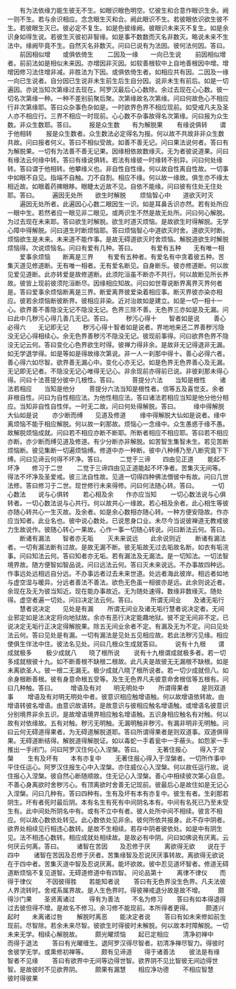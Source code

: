<!-- { "loadSidebar": true } -->
　　有为法依缘力能生彼无不生。如眼识眼色明空。忆彼生和合意作眼识生余。阙一则不生。若与余识相应。念念眼生灭和合。阙此眼识不生。若彼眼依识欲生彼不生。若彼眼生灭已。彼必定不复生。如是色彼缘阙。彼眼识未来灭不复生。如是余识身如得生说。若彼生灭彼初非智缘。如是事不数数而灭名非数灭。略说未来不生法中。缘阙毕竟不生。自然灭名非数灭。问曰已说有为法因。彼何法何因。答曰。
　　前因相似增　　或俱依倚生
　　二因及一缘　　一向已生说
　　前因相似增者。前前法如是相似未来因。亦增因非灭因。如软善根软中上自地善根因中增。增增因修习法住增非减。非胜法为下因。或俱依倚生者。如相应共有因。二因及一缘一向已生说者。自分因已生说非未生前生后生自分因。说非未生有前后。如是一切遍因。亦说当知次第缘过去现在。阿罗汉最后心心数除。余过去现在心心数。彼一切名次第缘一种。一种不差别前聚后聚。次第缘故名次第缘。问曰何故色心不相应行非次第缘耶。答曰众杂事色杂如是。一时欲界色界不相应现前。如受戒凡夫及圣人亦不相应行。三界不相应一时现前。心心数不杂事故得名次第缘。问曰报为众生数。非众生数耶。答曰。
　　报是众生数　　有为解脱果
　　有缘说俱转　　谓于他相转
　　报是众生数者。众生数法必定得名为报。何以故不共故非非众生数共故。问曰报者何义。答曰不相似受故。如善不善无记。问曰果法说何者。答曰有为解脱果。一切有为法善不善无记果。因缘相依故数缘灭。无为者彼说道果。问曰有缘法云何缘中转。答曰有缘说俱转。若法有缘彼一时缘转不别异。问曰何处缘转。答曰谓于他相转。他攀缘义也。非自性自性缘。何以故自性离自性故。一切事中如眼不自见。指端不自触。刀不自割。相应不缘。何以故一缘故。俱生亦不缘太相近故。如眼着药捭眼眵。眼睫太近故不见。自依不能缘。问曰彼有住处无住处耶。答曰。
　　遍因无处所　　欲生时解脱
　　烦恼智心中　　道欲灭时灭
　　遍因无处所者。此遍因心心数二眼因生一识。如是耳鼻舌识亦然。若有处所应一眼中生。若然者应一眼见非二眼见。或两识生不然是故无处所。问曰何心解脱。为过去现在未来耶。答曰欲生时解脱。欲生时道灭烦恼。是故欲生时得解脱。无学心障中得解脱。问曰道生时断烦恼耶。答曰烦恼智心中道欲灭时舍。道欲灭时断。烦恼欲生是未来。未来道不能作事。是故无碍道欲灭时舍烦恼。解脱道欲生时解脱烦恼得。次说烦恼名。问曰有爱有几种。答曰。
　　有爱有五种　　无有唯一相
　　爱事余烦恼　　断离是三界
　　有爱有五种者。有爱名有中贪着彼五种。苦集灭道见修道断。无有唯一相者。无有爱名断见。自身断乐。彼亦修道断。何以故见爱见道断。此亦转爱是故修道断。此须陀洹虽不断亦不共行。何以故断见所长养故。彼皆上现前彼须陀洹断尽。因缘相应知故。问曰如世尊说断界离界灭界何者是。答曰爱事余烦恼断离是三界。断爱离界彼爱染着相应事。断灭界彼亦染亦相应。彼若余烦恼断彼断界。彼相应非染。近对治故如是建立。如是一切一相十一心。欲界善不善隐没无记不隐没无记。色界三除不善。无色界三亦如是及无漏。问曰此中几秽污心得几善几无记。答曰。
　　秽污心得十　　智者如是说
　　善心必得六　　无记即无记
　　秽污心得十智者如是说者。界地地来还二界善秽污隐没无记心得相续心。余无色界善秽污不隐没无记。彼现前事得。问曰欲界色界不隐没无记云何。答曰变化心色界欲生时得。彼禅力得非余。是故非无记得退非无漏。如无学退学得。如是等如是得故缘次第说。非一人一刹那中得十。善心必得六者。善心得六如尽智。欲界善无漏心中。变化心亦无记。如是色界无色界善心及无漏。无记即无记者。不隐没无记心唯得无记心。非余现前亦得前已说。非彼刹那未得心得。问曰十法菩提分彼中几根性。答曰。
　　菩提分六法　　当知是根性
　　诸法若相应　　当知是他分
　　菩提分六法当知是根性者。信等五及喜觉支。余者非根自性。问曰为自性相应法。为他性相应法。答曰诸法若相应当知是他分他分相应。当知非自性自性伴。一时无二故。问曰何处得解脱。答曰。
　　缘中得解脱　　大仙如是说
　　亦少断而缚　　见道及修道
　　缘中得解脱大仙如是说者。缘中离烦恼不能于相应解脱。何以故一刹那故。烦恼心一念缘中。众生愚惑于缘不愚。故解脱烦恼成就。问曰若不相应亦断不断耶。所断者相应不相应耶。答曰若不相应亦断。亦少断而缚见道及修道。有少分断亦非解脱。如苦智生集智未生。若见苦断烦恼断。彼见集断一切遍烦恼缚。修道中亦一种断。彼中八种缚乃至八断究竟下下缚。问曰见谛云何得不坏净。答曰。
　　二觉于三谛　　四由见正道
　　能起不坏净　　修习于二世
　　二觉于三谛四由见正道能起不坏净者。苦集灭无间等。得法不坏净及圣爱戒。彼三法自性故。见道一切得四种佛法僧彼中有故。问曰几世法修。答曰修习于二世。现世修行未来得修。问曰何法随心转。答曰。
　　一切心数法　　说与心俱转
　　若心相及余　　作亦应当知
　　一切心数法说与心俱转者。一切心数法说与心共行。何以故共心一缘故。若心相及余者。此心相生等彼亦随心转共心一生灭故。及余者。如是余心数相亦随心转。一种方便安隐故。作亦应当知者。此业名也。彼中说心数处。已说思身口业。未尽今当说彼禅道无教戒彼力生故说作。彼随心转心一果故。心作一事一切随心转说。问曰断法云何。答曰。
　　断诸有漏法　　智者亦无垢
　　灭未来说远　　此余说则近
　　断诸有漏法者。一切有漏法断有过故。是故无漏不断。彼无垢故无过去垢故名断。如衣有垢浣事。问曰知法云何。答曰知者亦无垢。若有漏法及无漏法。是一切知法。一切法智境界故。随方便智如智品说。问曰远法云何。答曰灭未来说远。不办事故四种远。作事远处远相远自分远。不办事远者过去未来世道。处远者海此彼岸。相远者如地与虚空湿与暖异。分远者善法不善法。欲色无色虽一相彼亦是远。此余则说近者。余现在及无为彼当知近。现在能办事故近。无为随处速得。数缘非数缘灭。随处得。虚空者遍一切处。问曰决定法云何。答曰。
　　所谓无间业　　及诸无垢行
　　慧者说决定　　见处是有漏
　　所谓无间业及诸无垢行慧者说决定者。无间业邪定如是法决定将向地狱故。余亦有恶行决定能趣地狱。彼不定无间非不定。已说决定无垢行正决定得解脱果。除五无间业余者不定。有漏及无为不定。问曰见处法云何。答曰见处是有漏。一切有漏法是见处五见相应故。若此法秽污见缘。相应使俱生伴法中住。彼法名见处。问曰几根众生成就答曰。
　　说有十九根　　谓成就极多
　　极少成就八　　晓了根所说
　　说有十九根谓成就极多者。若一切多成就根彼十九。如不断善根不缺根二根故。此凡夫是故彼无无漏根不缺根。如是未离欲圣人。彼一根二无漏无。极少成就八晓了根所说者。若一切少成就但八。如余身根断善根。彼有身意命根五受等。及生无色界凡夫彼意命舍根信等五根有。问曰几种触。答曰。
　　增语及有对　　明无明处中
　　所谓得果者　　是则双道事
　　增语及有对明无明处中者。彼意识相应触增语触。何以故增语依转故。由增语转彼名增语。由意识故语转。是故意识与彼相应触名增语触。或增语名彼意识分别境界非余五识。是故增语境界相应触名增语触。五识身相应触名有对触。何以故有对依缘故。五有对触。秽污无明触。无漏明触非秽污。有漏非明非无明触。问曰云何无碍道得果者。为无碍道解脱道耶。答曰所谓得果者是则双道事。双道俱得果。无碍道断结得。解脱道得解脱证。如以毒蛇一手着瓮中一手蔽头。如怨家一手推出一手闭门。问曰阿罗汉住何心入涅槃。答曰。
　　无著住报心　　得入于涅槃
　　生有及坏有　　本有亦复中
　　无著住报心得入于涅槃者。一切所作事中平住任运心。阿罗汉住报生心中入涅槃。亦住威仪心入涅槃。何以故任运行故。说住报心入涅槃。彼自然心断随顺故。住无记心入涅槃。善心中相续彼次第心自息。不善心身离欲时舍秽污心。有顶离欲时舍善无记现前。彼最后心是故住如是无记心入涅槃。问曰几种有。答曰四种有。生有及坏有本有亦复中。彼生有者。生刹那若阴生。坏有者死时最后阴。本有名生有死有中间阴名本有。中间有名死已乃至未受生有。此中间处所阴名中有。或有不立中有者。彼人处所中间不相续。彼言不相应。何以故心数依处转见。此心数依处见非余。彼何所依共报身。此不存中阴者。欲界处相续见行相违心数转。是故不生相续。若存中阴者彼依处。如是中有阴生见。法不相违心数转。相应成就处相续故。是故必有中阴。问曰如佛说有厌离。云何厌云何离。答曰。
　　诸智在苦因　　及忍修于厌
　　离欲得无欲　　说在于四中
　　诸智在苦因及忍修于厌者。苦集缘智及忍说厌厌事转故。离欲得无欲说在于四中者。苦集灭道中智及忍说厌离。能坏欲故。彼中忍见道坏智者。修道无碍道断烦恼不复见道智。无碍道修道中有四智。
问论品第十
　　离律不律仪　　而得于律仪
　　不因彼得胜　　若能知者说
　　答曰有无色界没生色界。凡夫法彼人界流转时。舍戒系属界故。是人生色界时。得彼禅戒退分故是故不增。
　　颇得沙门果　　圣贤离诸过
　　得有为善法　　不名为修习
　　答曰有如本得退得过去彼但得不增。是故名不修习。余习修不能现前。本所得者更得。
　　颇道兴起时　　未离诸过咎
　　解脱时离恶　　能决定者说
　　答曰有如未来修如前生现前。尽智除。若余未来尽智。彼欲生时得彼时未解脱。何以故本时障解脱。一切未来无学。相续心解脱故。
　　颇光曜烦恼　　起已定相应
　　清净初禅中　　而得于退法
　　答曰有光曜缠生。退阿罗汉得尽智者。初清净禅尽智力。得彼时舍彼学无学。或熏修初禅等。
　　颇有见谛道　　得于诸善法
　　彼法是有缘　　智者不见缘
　　答曰有欲界中无间等边得世智。欲界阴不见比智彼无间边得世智。是故彼时不见欲界阴。
　　颇果有漏慧　　相应净功德
　　不相应智慧　　彼时得彼果
